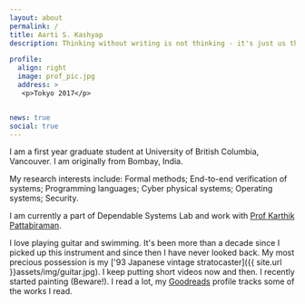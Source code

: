 ```yaml
---
layout: about
permalink: /
title: Aarti S. Kashyap
description: Thinking without writing is not thinking - it's just us thinking that we are thinking.

profile:
  align: right
  image: prof_pic.jpg
  address: >
   <p>Tokyo 2017</p>


news: true
social: true
---
```

I am a first year graduate student at University of British Columbia, Vancouver. I am originally from Bombay, India.   

My research interests include: Formal methods; End-to-end verification of systems; Programming languages; Cyber physical systems; Operating systems; Security.

I am currently a part of Dependable Systems Lab and work with [Prof Karthik Pattabiraman](http://blogs.ubc.ca/karthik/).  



I love playing guitar and swimming. It's been more than a decade since I picked up this instrument and since then I have never looked back. My most precious possession is my ['93 Japanese vintage stratocaster]({{ site.url }}assets/img/guitar.jpg). I keep putting short videos now and then. I recently started painting (Beware!). I read a lot, my [Goodreads](https://www.goodreads.com/user/show/50819981-aarti-kashyap) profile tracks some of the works I read.
